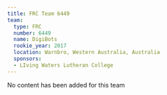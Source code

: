```yaml
---
title: FRC Team 6449
team:
  type: FRC
  number: 6449
  name: DigiBots
  rookie_year: 2017
  location: Warnbro, Western Australia, Australia
  sponsors:
  - LIving Waters Lutheran College
---
```


No content has been added for this team